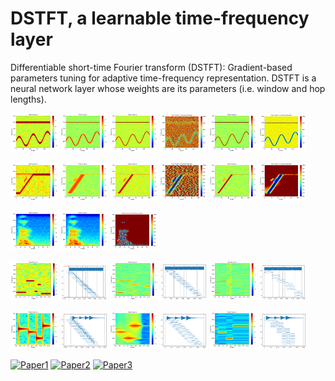 # DSTFT, a learnable time-frequency layer
Differentiable short-time Fourier transform (DSTFT): Gradient-based parameters tuning for adaptive time-frequency representation.
DSTFT is a neural network layer whose weights are its parameters (i.e. window and hop lengths).


<p float="middle">
  <img src="fig/1_100.png" width="15%" />
  <img src="fig/1_1000.png" width="15%" /> 
  <img src="fig/1_1.png" width="15%" />
  <img src="fig/1_2.png" width="15%" /> 
  <img src="fig/1_3.png" width="15%" />
  <img src="fig/1_4.png" width="15%" /> 
</p>

<p float="middle">
  <img src="fig/2_100.png" width="15%" />
  <img src="fig/2_1000.png" width="15%" /> 
  <img src="fig/2_1.png" width="15%" />
  <img src="fig/2_2.png" width="15%" /> 
  <img src="fig/2_3.png" width="15%" />
  <img src="fig/2_4.png" width="15%" /> 
</p>

<p float="middle">
  <img src="fig/5_.png" width="15%" />
  <img src="fig/5_1.png" width="15%" /> 
  <img src="fig/5_2.png" width="15%" />
</p>

<p float="middle">
  <img src="fig/3_100.png" width="15%" />
  <img src="fig/3_100b.png" width="15%" /> 
  <img src="fig/3_1000.png" width="15%" />
  <img src="fig/3_1000b.png" width="15%" /> 
  <img src="fig/3_3.png" width="15%" />
  <img src="fig/3_4.png" width="15%" /> 
</p>

<p float="middle">
  <img src="fig/4_100.png" width="15%" />
  <img src="fig/4_100b.png" width="15%" /> 
  <img src="fig/4_1000.png" width="15%" />
  <img src="fig/4_1000b.png" width="15%" /> 
  <img src="fig/4_3.png" width="15%" />
  <img src="fig/4_4.png" width="15%" /> 
</p>


[![Paper1](http://img.shields.io/badge/paper-arxiv-b31b1b.svg)](https://arxiv.org/abs/2208.10886) [![Paper2](http://img.shields.io/badge/paper-arxiv-b31b1b.svg)](https://arxiv.org/abs/2308.02418) [![Paper3](http://img.shields.io/badge/paper-arxiv-b31b1b.svg)](https://arxiv.org/abs/2308.02421)
